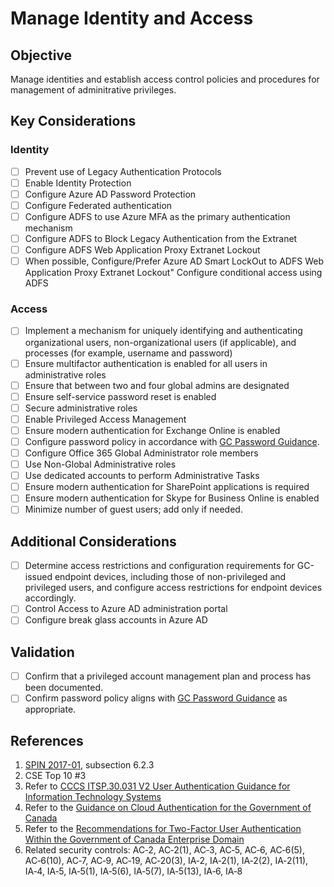 # Manage Identity and Access

## Objective

Manage identities and establish access control policies and procedures for management of adminitrative privileges.

## Key Considerations

### Identity

* [ ] Prevent use of Legacy Authentication Protocols
* [ ] Enable Identity Protection 
* [ ] Configure Azure AD Password Protection
* [ ] Configure Federated authentication
* [ ] Configure ADFS to use Azure MFA as the primary authentication mechanism
* [ ] Configure ADFS to Block Legacy Authentication from the Extranet
* [ ] Configure ADFS Web Application Proxy Extranet Lockout
* [ ] When possible, Configure/Prefer Azure AD Smart LockOut to ADFS Web Application Proxy Extranet Lockout"
Configure conditional access using ADFS

### Access

* [ ] Implement a mechanism for uniquely identifying and authenticating organizational users, non-organizational users (if applicable), and processes (for example, username and password)
* [ ] Ensure multifactor authentication is enabled for all users in administrative roles
* [ ] Ensure that between two and four global admins are designated
* [ ] Ensure self-service password reset is enabled
* [ ] Secure administrative roles
* [ ] Enable Privileged Access Management
* [ ] Ensure modern authentication for Exchange Online is enabled
* [ ] Configure password policy in accordance with [GC Password Guidance](https://www.canada.ca/en/government/system/digital-government/password-guidance.html).
* [ ] Configure Office 365 Global Administrator role members
* [ ] Use Non-Global Administrative roles
* [ ] Use dedicated accounts to perform Administrative Tasks
* [ ] Ensure modern authentication for SharePoint applications is required
* [ ] Ensure modern authentication for Skype for Business Online is enabled
* [ ] Minimize number of guest users; add only if needed.

## Additional Considerations

* [ ] Determine access restrictions and configuration requirements for GC-issued endpoint devices, including those of non-privileged and privileged users, and configure access restrictions for endpoint devices accordingly.
* [ ] Control Access to Azure AD administration portal
* [ ] Configure break glass accounts in Azure AD

## Validation

* [ ] Confirm that a privileged account management plan and process has been documented.
* [ ] Confirm password policy aligns with [GC Password Guidance](https://www.canada.ca/en/government/system/digital-government/password-guidance.html) as appropriate.

## References

1. [SPIN 2017-01](https://www.canada.ca/en/treasury-board-secretariat/services/access-information-privacy/security-identity-management/direction-secure-use-commercial-cloud-services-spin.html), subsection 6.2.3
2. CSE Top 10 #3
3. Refer to [CCCS ITSP.30.031 V2 User Authentication Guidance for Information Technology Systems](https://cyber.gc.ca/en/guidance/user-authentication-guidance-information-technology-systems-itsp30031-v3)
4. Refer to the [Guidance on Cloud Authentication for the Government of Canada](https://intranet.canada.ca/wg-tg/cagc-angc-eng.asp)
5. Refer to the [Recommendations for Two-Factor User Authentication Within the Government of Canada Enterprise Domain](https://intranet.canada.ca/wg-tg/rtua-rafu-eng.asp)
6. Related security controls: AC‑2, AC‑2(1), AC‑3, AC‑5, AC‑6, AC‑6(5), AC‑6(10), AC‑7, AC‑9, AC‑19, AC‑20(3), IA‑2, IA‑2(1), IA‑2(2), IA‑2(11), IA‑4, IA‑5, IA‑5(1), IA‑5(6), IA‑5(7), IA‑5(13), IA‑6, IA‑8

